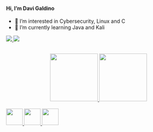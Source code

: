  #### Hi, I’m Davi Galdino 
- 👀 I’m interested in Cybersecurity, Linux and C
- 🌱 I’m currently learning Java and Kali

<div> 
  <a href="mailto:contatodavigos@gmail.com" target="_blank"><img src="https://img.shields.io/badge/Gmail-D14836?style=for-the-badge&logo=gmail&logoColor=white" target="_blank"</a>
     <a href="https://www.linkedin.com/in/davi-galdino-348a99213/" target="_blank"><img src="https://img.shields.io/badge/-LinkedIn-%230077B5?style=for-the-badge&logo=linkedin&logoColor=white" target="_blank"></a> 
  
##
    
</div>
<div align="center">
  <a href="https://github.com/Davi-Ga">
    <img height="130em" src="https://github-readme-stats.vercel.app/api?username=Davi-Ga&show_icons=true&theme=onedark&include_all_commits=true&count_private=true"/>
      <img height="130em" src="https://github-readme-stats.vercel.app/api/top-langs/?username=Davi-Ga&layout=compact&langs_count=7&theme=onedark"/>
</div>

 <div style="display: inline_block"><br>
   <img height="45em" img src="https://cdn.jsdelivr.net/gh/devicons/devicon/icons/c/c-plain.svg" />
      <img height="45em" img src="https://cdn.jsdelivr.net/gh/devicons/devicon/icons/java/java-original.svg" />
        <img height="45em" img src="https://cdn.jsdelivr.net/gh/devicons/devicon/icons/linux/linux-plain.svg" />

   
<!---
Ellihv/Ellihv is a ✨ special ✨ repository because its `README.md` (this file) appears on your GitHub profile.
You can click the Preview link to take a look at your changes.
--->
